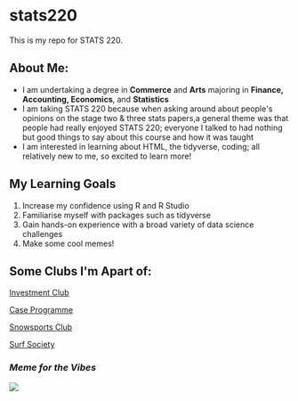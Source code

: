 # stats220


This is my repo for STATS 220. 

## About Me:
* I am undertaking a degree in **Commerce** and **Arts** majoring in **Finance, Accounting, Economics**, and **Statistics**
* I am taking STATS 220 because when asking around about people's opinions on the stage two & three stats papers,a general theme was that people had really enjoyed STATS 220; everyone I talked to had nothing but good things to say about this course and how it was taught
* I am interested in learning about HTML, the tidyverse, coding; all relatively new to me, so excited to learn more!

## My Learning Goals
1. Increase my confidence using R and R Studio
2. Familiarise myself with packages such as tidyverse
3. Gain hands-on experience with a broad variety of data science challenges
4. Make some cool memes!

## Some Clubs I'm Apart of:
[Investment Club](https://uaic.co.nz/)

[Case Programme](https://uoacaseclub.co.nz/)

[Snowsports Club](https://uasc.co.nz/)

[Surf Society](https://sites.google.com/view/uniofaucklandsurfsociety/home)


### _Meme for the Vibes_
![](https://c.tenor.com/DbLBWlFEqxUAAAAd/tenor.gif)
